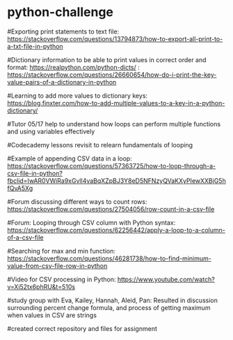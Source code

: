 # python-challenge


#Exporting print statements to text file: https://stackoverflow.com/questions/13794873/how-to-export-all-print-to-a-txt-file-in-python

#Dictionary information to be able to print values in correct order and format: https://realpython.com/python-dicts/ : https://stackoverflow.com/questions/26660654/how-do-i-print-the-key-value-pairs-of-a-dictionary-in-python

#Learning to add more values to dictionary keys: https://blog.finxter.com/how-to-add-multiple-values-to-a-key-in-a-python-dictionary/

#Tutor 05/17 help to understand how loops can perform multiple functions and using variables effectively

#Codecademy lessons revisit to relearn fundamentals of looping

#Example of appending CSV data in a loop: https://stackoverflow.com/questions/57363725/how-to-loop-through-a-csv-file-in-python?fbclid=IwAR0VWiRa9xGvll4vaBqXZpBJ3Y8eD5NFNzyQVaKXyPIewXXBjG5hfQvA5Xg

#Forum discussing different ways to count rows: https://stackoverflow.com/questions/27504056/row-count-in-a-csv-file

#Forum: Looping through CSV column with Python syntax: https://stackoverflow.com/questions/62256442/apply-a-loop-to-a-column-of-a-csv-file

#Searching for max and min function: https://stackoverflow.com/questions/46281738/how-to-find-minimum-value-from-csv-file-row-in-python

#Video for CSV processing in Python: https://www.youtube.com/watch?v=Xi52tx6phRU&t=510s



#study group with Eva, Kailey, Hannah, Aleid, Pan: Resulted in discussion surrounding percent change formula, and process of getting maximum when values in CSV are strings


#created correct repository and files for assignment
